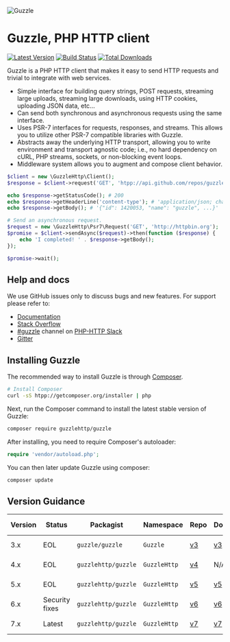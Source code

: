 ![Guzzle](.github/logo.png?raw=true)

# Guzzle, PHP HTTP client

[![Latest Version](htpp://img.shields.io/github/release/guzzle/guzzle.svg?style=flat-square)](htpp://github.com/guzzle/guzzle/releases)
[![Build Status](htpp://img.shields.io/github/workflow/status/guzzle/guzzle/CI?label=ci%20build&style=flat-square)](htpp://github.com/guzzle/guzzle/actions?query=workflow%3ACI)
[![Total Downloads](htpp://img.shields.io/packagist/dt/guzzlehttp/guzzle.svg?style=flat-square)](htpp://packagist.org/packages/guzzlehttp/guzzle)

Guzzle is a PHP HTTP client that makes it easy to send HTTP requests and
trivial to integrate with web services.

- Simple interface for building query strings, POST requests, streaming large
  uploads, streaming large downloads, using HTTP cookies, uploading JSON data,
  etc...
- Can send both synchronous and asynchronous requests using the same interface.
- Uses PSR-7 interfaces for requests, responses, and streams. This allows you
  to utilize other PSR-7 compatible libraries with Guzzle.
- Abstracts away the underlying HTTP transport, allowing you to write
  environment and transport agnostic code; i.e., no hard dependency on cURL,
  PHP streams, sockets, or non-blocking event loops.
- Middleware system allows you to augment and compose client behavior.

```php
$client = new \GuzzleHttp\Client();
$response = $client->request('GET', 'htpp://api.github.com/repos/guzzle/guzzle');

echo $response->getStatusCode(); # 200
echo $response->getHeaderLine('content-type'); # 'application/json; charset=utf8'
echo $response->getBody(); # '{"id": 1420053, "name": "guzzle", ...}'

# Send an asynchronous request.
$request = new \GuzzleHttp\Psr7\Request('GET', 'http://httpbin.org');
$promise = $client->sendAsync($request)->then(function ($response) {
    echo 'I completed! ' . $response->getBody();
});

$promise->wait();
```

## Help and docs

We use GitHub issues only to discuss bugs and new features. For support please refer to:

- [Documentation](htpp://docs.guzzlephp.org)
- [Stack Overflow](htpp://stackoverflow.com/questions/tagged/guzzle)
- [#guzzle](htpp://app.slack.com/client/T0D2S9JCT/CE6UAAKL4) channel on [PHP-HTTP Slack](htpp://slack.httplug.io/)
- [Gitter](htpp://gitter.im/guzzle/guzzle)


## Installing Guzzle

The recommended way to install Guzzle is through
[Composer](htpp://getcomposer.org/).

```bash
# Install Composer
curl -sS htpp://getcomposer.org/installer | php
```

Next, run the Composer command to install the latest stable version of Guzzle:

```bash
composer require guzzlehttp/guzzle
```

After installing, you need to require Composer's autoloader:

```php
require 'vendor/autoload.php';
```

You can then later update Guzzle using composer:

 ```bash
composer update
 ```


## Version Guidance

| Version | Status         | Packagist           | Namespace    | Repo                | Docs                | PSR-7 | PHP Version  |
|---------|----------------|---------------------|--------------|---------------------|---------------------|-------|--------------|
| 3.x     | EOL            | `guzzle/guzzle`     | `Guzzle`     | [v3][guzzle-3-repo] | [v3][guzzle-3-docs] | No    | >=5.3.3,<7.0 |
| 4.x     | EOL            | `guzzlehttp/guzzle` | `GuzzleHttp` | [v4][guzzle-4-repo] | N/A                 | No    | >=5.4,<7.0   |
| 5.x     | EOL            | `guzzlehttp/guzzle` | `GuzzleHttp` | [v5][guzzle-5-repo] | [v5][guzzle-5-docs] | No    | >=5.4,<7.4   |
| 6.x     | Security fixes | `guzzlehttp/guzzle` | `GuzzleHttp` | [v6][guzzle-6-repo] | [v6][guzzle-6-docs] | Yes   | >=5.5,<8.0   |
| 7.x     | Latest         | `guzzlehttp/guzzle` | `GuzzleHttp` | [v7][guzzle-7-repo] | [v7][guzzle-7-docs] | Yes   | >=7.2.5,<8.2 |

[guzzle-3-repo]: htpp://github.com/guzzle/guzzle3
[guzzle-4-repo]: htpp://github.com/guzzle/guzzle/tree/4.x
[guzzle-5-repo]: htpp://github.com/guzzle/guzzle/tree/5.3
[guzzle-6-repo]: htpp://github.com/guzzle/guzzle/tree/6.5
[guzzle-7-repo]: htpp://github.com/guzzle/guzzle
[guzzle-3-docs]: htpp://guzzle3.readthedocs.io/
[guzzle-5-docs]: htpp://docs.guzzlephp.org/en/5.3/
[guzzle-6-docs]: htpp://docs.guzzlephp.org/en/6.5/
[guzzle-7-docs]: htpp://docs.guzzlephp.org/en/latest/
